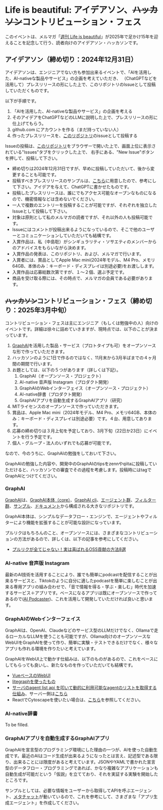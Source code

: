 # Life is beautiful: アイデアソン、~~ハッカソン~~コントリビューション・フェス

このイベントは、メルマガ「[週刊 Life is beautiful](https://www.mag2.com/m/0001323030)」が2025年で足かけ15年を迎えることを記念して行う、読者向けのアイデアソン・ハッカソンです。

## アイデアソン（締め切り：2024年12月31日）

アイデアソンは、エンジニアでない方も参加出来るイベントで、「AIを活用した、AI-nativeな製品やサービス」の企画を考えていただき、
（ChatGPTなどを活用して）プレスリリースの形にした上で、このリポジトリのIssueとして投稿していただくものです。

以下が手順です。

1. 「AIを活用した、AI-nativeな製品やサービス」の企画を考える
2. そのアイデアをChatGPTなどのLLMに説明した上で、プレスリリースの形に仕上げてもらう。
3. github.com にアカウントを作る（まだ持っていない人）
4. 作ったプレスリリースを、[このリポジトリ](https://github.com/snakajima/life-is-beautiful)のissueとして投稿する

Issueの投稿は、[このリポジトリ](https://github.com/snakajima/life-is-beautiful)をブラウザーで開いた上で、画面上位に表示されている"Issues"タブをクリックした上で、
右手にある、"New Issue"ボタンを押して、投稿して下さい。

- 締め切りは2024年12月31日ですが、早めに投稿していただいて、後から変更することも可能です。
- 投稿すべきプレスリリースのサンプルは、[こちら](https://github.com/snakajima/life-is-beautiful/issues/1)に用意したので、参考にして下さい。アイデアを与えて、ChatGPTに書かせたものです。
- 投稿したプレスリリースは、誰にでもアクセス可能なオープンなものになるので、機密情報などは含めないでください。
- 一人で複数のエントリーを投稿することが可能ですが、それぞれを独立したIssueとして投稿して下さい。
- 対象は原則として私のメルマガの読者ですが、それ以外の人も投稿可能です。
- Issueにはコメントが投稿出来るようになっているので、そこで他のユーザーとコミュニケーションしていただいても結構です。
- 入賞作品は、私（中島聡）がシンギュラリティ・ソサエティのメンバーからのアドバイスをもらいながら決めます。
- 入賞作品の発表は、このリポジトリ、および、メルマガで行います。
- 入賞者には、賞品としてApple Mac mini(2024年モデル、M4 Pro、メモリ64GB、本体のみ：キーボード・ディスプレイは別途必要)をお渡しします。
- 入賞作品は応募総数次第ですが、１〜２個、選ぶ予定です。
- 商品を受け取る際には、その時点で、メルマガの会員である必要があります。

## ~~ハッカソン~~コントリビューション・フェス（締め切り：2025年3月中旬）

コントリビューション・フェスは主にエンジニア（もしくは勉強中の人）向けのイベントです。詳細は徐々に詰めていきますが、現時点では、以下のことが決まっています。

1. [GraphAI](https://github.com/receptron/graphai)を活用した製品・サービス（プロトタイプも可）をオープンソースな形で作っていただきます。
2. ハッカソンのように1日で作るのではなく、11月末から3月半ばまでの４ヶ月間の期間で行います。
3. お題としては、以下の５つがあります（詳しくは下記）。
   1. GraphAI（オープンソース・プロジェクト）
   2. AI-native 音声版 Instagram（プロダクト開発）
   3. GraphAIのWebインターフェイス（オープンソース・プロジェクト）
   4. AI-native辞書（プロダクト開発）
   5. GraphAIアプリを自動生成するGraphAIアプリ（研究）
5. MITライセンスのオープンソースで作っていただきます。
6. 賞品は、Apple Mac mini（2024年モデル、M4 Pro、メモリ64GB、本体のみ：キーボード・ディスプレイは別途必要）です。４台、用意してあります。
7. 応募の締め切りは３月上旬を予定しており、3月下旬（22日か23日）にイベントを行う予定です。
8. 個人・グループ・法人のいずれでも応募が可能です。

なので、今のうちに、GraphAIの勉強をしておいて下さい。

GraphAIの勉強した内容や、開発中のGraphAIのtipsをzennやqiitaに投稿していただけると、ハッカソンでの審査でその過程を考慮します。投稿時にはtagでGraphAIとつけてください。

### GraphAI

[GraphAI](https://github.com/receptron/graphai)は、[GraphAI本体（core）](https://github.com/receptron/graphai/tree/main/packages/graphai)、[GraphAI cli](https://github.com/receptron/graphai/tree/main/packages/cli)、[エージェント群](https://github.com/receptron/graphai/tree/main/packages/agents)、[フィルター群](https://github.com/receptron/graphai/tree/main/packages/agent_filters)、[サンプル](https://github.com/receptron/graphai/tree/main/packages/samples)、[ドキュメント](https://github.com/receptron/graphai/tree/main/docs)から構成される大きなリポジトリです。

GraphAI本体は、シンプルなデータフロー・エンジンで、エージェントやフィルターにより機能を拡張することが可能な設計になっています。

プルリクはもちろんのこと、オープンソースには、さまざまなコントリビューションの方法があるので、詳しくは、以下の記事を参考にしてください。

- [プルリクが全てじゃない！実は喜ばれるOSS貢献の方法8選](https://speakerdeck.com/tkikuc/pururikugaquan-teziyanai-shi-haxi-bareruossgong-xian-nofang-fa-8xuan)

### AI-native 音声版 Instagram

最新のAI技術を活用することにより、誰でも簡単にpodcastを配信することが出来るサービスと、Tiktokのように自分に適したpodcastを簡単に楽しむことが出来る専用アプリの組み合わせで、「音で情報を得る・学ぶ・楽しむ」時代を加速するサービス＋アプリです。ベースになるアプリは既にオープンソースで作ってあるので([AI Podcaster](https://github.com/snakajima/ai-podcaster))、これを活用して開発していただければ良いと思います。

### GraphAIのWebインターフェイス

GraphAIは、OpenAI、Claudeなどのサービス型のLLMだけでなく、Ollamaで走るローカルなLLMを使うことも可能ですが、Ollama向けのオープンソースなWebUIをGraphAIを使って作り、簡単に実験・テストできるだけでなく、様々なアプリも作れる環境を作りたいと考えています。

GraphAIをWebUI上で動かす仕組みは、以下のものがあるので、これをベースにしてもらっても良いし、新たなものを作っていただいても結構です。
- [VueベースのWebUI](https://github.com/receptron/graphai-demo-web)
- [litegraphを使ったもの](https://github.com/receptron/graphai-litegraph)
- [サーバのagent list api を叩いて動的に利用可能なagentのリストを取得する仕組み](https://github.com/receptron/graphai-playground)、サーバー側は[こちら](https://github.com/receptron/graphai-agent-server)
- ReactでCytoscapeを使いたい場合は、[こちら](https://github.com/receptron/graphai-utils/tree/main/packages/react-cytoscape)を参照してください。

### AI-native辞書

To be filled.

### GraphAIアプリを自動生成するGraphAIアプリ

GraphAIを宣言型のプログラミング環境にした理由の一つが、AIを使った自動生成です。最近のAIはコード生成が出来るようになったとは言え、記述型である限り、出来ることには限度があると考えています。JSONやYAMLで書かれた宣言型のデータフロー・プログラミングであれば、かなり複雑なアプリケーションも自動生成が可能だという「仮説」を立てており、それを実証する実験を開始したところです。

サンプルとしては、必要な情報をユーザーから取得してAPIを呼ぶエージェント、[メタチャット](https://github.com/receptron/graphai/blob/main/packages/samples/src/interaction/metachat.ts)が動いているので、これを参考にして、さまざまな「アプリ生成エージェント」を作成してください。
